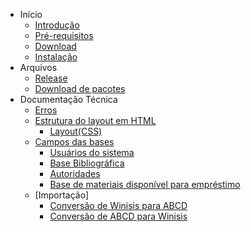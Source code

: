   * Início
    * [Introdução](Inicio.md)
    * [Pré-requisitos](requisitos.md)
    * [Download](download.md)
    * [Instalação](install.md)
  * Arquivos
    * [Release](release.md)
    * [Download de pacotes](pacotes.md)
  * Documentação Técnica
    * [Erros](Erros.md)
    * [Estrutura do layout em HTML](estutura.md)
      * [Layout(CSS)](layout.md)
    * [Campos das bases](campos.md)
      * [Usuários do sistema](acces.md)
      * [Base Bibliográfica](marc.md)
      * [Autoridades](autoridades.md)
      * [Base de materiais disponível para empréstimo](loanobjects.md)
    * [Importação]
      * [Conversão de Winisis para ABCD](wisistoabcd.md)
      * [Conversão de ABCD para Winisis](abcdtowisis.md)